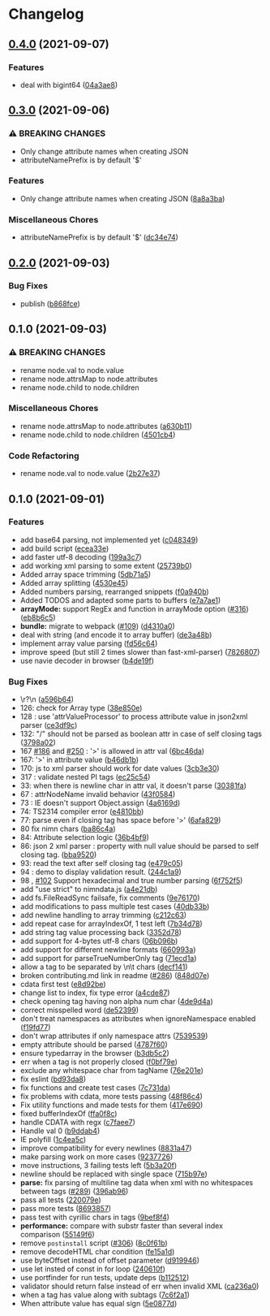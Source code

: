 # Changelog

## [0.4.0](https://www.github.com/cheminfo/arraybuffer-xml-parser/compare/v0.3.0...v0.4.0) (2021-09-07)


### Features

* deal with bigint64 ([04a3ae8](https://www.github.com/cheminfo/arraybuffer-xml-parser/commit/04a3ae88292d531fe9a36d991fa8fb78a614bc94))

## [0.3.0](https://www.github.com/cheminfo/arraybuffer-xml-parser/compare/v0.2.0...v0.3.0) (2021-09-06)


### ⚠ BREAKING CHANGES

* Only change attribute names when creating JSON
* attributeNamePrefix is by default '$'

### Features

* Only change attribute names when creating JSON ([8a8a3ba](https://www.github.com/cheminfo/arraybuffer-xml-parser/commit/8a8a3ba1bcd652be39cc659b42f717627141d9b4))


### Miscellaneous Chores

* attributeNamePrefix is by default '$' ([dc34e74](https://www.github.com/cheminfo/arraybuffer-xml-parser/commit/dc34e748d36220000784bdee9e829695e94589a1))

## [0.2.0](https://www.github.com/cheminfo/arraybuffer-xml-parser/compare/v0.1.0...v0.2.0) (2021-09-03)


### Bug Fixes

* publish ([b868fce](https://www.github.com/cheminfo/arraybuffer-xml-parser/commit/b868fce371514607ffb19dc577a6db94df817665))

## 0.1.0 (2021-09-03)


### ⚠ BREAKING CHANGES

* rename node.val to node.value
* rename node.attrsMap to node.attributes
* rename node.child to node.children

### Miscellaneous Chores

* rename node.attrsMap to node.attributes ([a630b11](https://www.github.com/cheminfo/arraybuffer-xml-parser/commit/a630b11d3627bc8c960e671088267d83472ae9f4))
* rename node.child to node.children ([4501cb4](https://www.github.com/cheminfo/arraybuffer-xml-parser/commit/4501cb4835741d2b50a49c7f50cbad1a6d67ef4d))


### Code Refactoring

* rename node.val to node.value ([2b27e37](https://www.github.com/cheminfo/arraybuffer-xml-parser/commit/2b27e37fefa80d920b0d255ab4f59f90eee15386))

## 0.1.0 (2021-09-01)


### Features

* add base64 parsing, not implemented yet ([c048349](https://www.github.com/cheminfo/arraybuffer-xml-parser/commit/c048349b6de7fdec426da3dc1b6f781919e9cd3a))
* add build script ([ecea33e](https://www.github.com/cheminfo/arraybuffer-xml-parser/commit/ecea33e2f865ce370e44a4404fce40599e8a0372))
* add faster utf-8 decoding ([199a3c7](https://www.github.com/cheminfo/arraybuffer-xml-parser/commit/199a3c7d0872953f7c904de398fefd8a34aab926))
* add working xml parsing to some extent ([25739b0](https://www.github.com/cheminfo/arraybuffer-xml-parser/commit/25739b0ac8ebd7a7f74e7025065b49e8364f13a8))
* Added array space trimming ([5db71a5](https://www.github.com/cheminfo/arraybuffer-xml-parser/commit/5db71a52cb7657e1bf004ad7ab854832750f0f7b))
* Added array splitting ([4530e45](https://www.github.com/cheminfo/arraybuffer-xml-parser/commit/4530e455cfae31c00f87c2fa2628ef4d96c77794))
* Added numbers parsing, rearranged snippets ([f0a940b](https://www.github.com/cheminfo/arraybuffer-xml-parser/commit/f0a940b4596735213a04fa0819e0af1344601acf))
* Added TODOS and adapted some parts to buffers ([e7a7ae1](https://www.github.com/cheminfo/arraybuffer-xml-parser/commit/e7a7ae1681d8483df66f1371d17f6ba13977acce))
* **arrayMode:** support RegEx and function in arrayMode option ([#316](https://www.github.com/cheminfo/arraybuffer-xml-parser/issues/316)) ([eb8b6c5](https://www.github.com/cheminfo/arraybuffer-xml-parser/commit/eb8b6c5ef7e0834fb9b410e60ff15c9257701a62))
* **bundle:** migrate to webpack ([#109](https://www.github.com/cheminfo/arraybuffer-xml-parser/issues/109)) ([d4310a0](https://www.github.com/cheminfo/arraybuffer-xml-parser/commit/d4310a07ab72a01f7550af52ff7fa22ec9e135fc))
* deal with string (and encode it to array buffer) ([de3a48b](https://www.github.com/cheminfo/arraybuffer-xml-parser/commit/de3a48b6daa278f9ee69b15d633c13b0b9edab53))
* implement array value parsing ([fd56c64](https://www.github.com/cheminfo/arraybuffer-xml-parser/commit/fd56c64ed84f27ce4e395f0389774492d26e83a7))
* improve speed (but still 2 times slower than fast-xml-parser) ([7826807](https://www.github.com/cheminfo/arraybuffer-xml-parser/commit/7826807d92e96cd15d34a05ecf0067534cf24bef))
* use navie decoder in browser ([b4de19f](https://www.github.com/cheminfo/arraybuffer-xml-parser/commit/b4de19f5db5204a37c8be2dc171cd7ce153db6e1))


### Bug Fixes

* \r?\n ([a596b64](https://www.github.com/cheminfo/arraybuffer-xml-parser/commit/a596b6454d56b9160d7c242621c6cf92c91022ed))
* 126: check for Array type ([38e850e](https://www.github.com/cheminfo/arraybuffer-xml-parser/commit/38e850ec3dedc514ce347940d065712dc52f11dd))
* 128 : use 'attrValueProcessor' to process attribute value in json2xml parser ([ce3df9c](https://www.github.com/cheminfo/arraybuffer-xml-parser/commit/ce3df9c35be30d0e34661f491164b9afee5365ca))
* 132: "/" should not be parsed as boolean attr in case of self closing tags ([3798a02](https://www.github.com/cheminfo/arraybuffer-xml-parser/commit/3798a02bed103e847f3b75356e3d5bf6894a3950))
* 167 [#186](https://www.github.com/cheminfo/arraybuffer-xml-parser/issues/186) and [#250](https://www.github.com/cheminfo/arraybuffer-xml-parser/issues/250) : '>' is allowed in attr val ([6bc46da](https://www.github.com/cheminfo/arraybuffer-xml-parser/commit/6bc46da9f9859cd945b10610ee3a133eed8e9c1c))
* 167: '>' in attribute value ([b46db1b](https://www.github.com/cheminfo/arraybuffer-xml-parser/commit/b46db1bd5f5d404374cecaf721c66364e2483a98))
* 170: js to xml parser should work for date values ([3cb3e30](https://www.github.com/cheminfo/arraybuffer-xml-parser/commit/3cb3e30ff1c18729429691469420f45ed15561cc))
* 317 : validate nested PI tags ([ec25c54](https://www.github.com/cheminfo/arraybuffer-xml-parser/commit/ec25c54932863964a844769563fcca0b6ddc9d46))
* 33: when there is newline char in attr val, it doesn't parse ([30381fa](https://www.github.com/cheminfo/arraybuffer-xml-parser/commit/30381fa92e9a954ba7e6880186e65319432db4cc))
* 67 : attrNodeName invalid behavior ([43f0584](https://www.github.com/cheminfo/arraybuffer-xml-parser/commit/43f058410bebf037f9adab5654cf61e55d804ce5))
* 73 : IE doesn't support Object.assign ([4a6169d](https://www.github.com/cheminfo/arraybuffer-xml-parser/commit/4a6169dd6da9c1b3c12af5eb412349e0428804f7))
* 74: TS2314 compiler error ([e4810bb](https://www.github.com/cheminfo/arraybuffer-xml-parser/commit/e4810bb09e956f50669ac31cc741c8df7208cc81))
* 77: parse even if closing tag has space before '>' ([6afa829](https://www.github.com/cheminfo/arraybuffer-xml-parser/commit/6afa829a90cd694911abf252ae2ee408149c8b80))
* 80 fix nimn chars ([ba86c4a](https://www.github.com/cheminfo/arraybuffer-xml-parser/commit/ba86c4ad5fc90f09d651f28b4471fa14094a1f56))
* 84: Attribute selection logic ([36b4bf9](https://www.github.com/cheminfo/arraybuffer-xml-parser/commit/36b4bf951200bdc23da5e705c7c659b95616c307))
* 86: json 2 xml parser : property with null value should be parsed to self closing tag. ([bba9520](https://www.github.com/cheminfo/arraybuffer-xml-parser/commit/bba9520e3232cc9de1ae85c9dfd11b6efcc5b092))
* 93: read the text after self closing tag ([e479c05](https://www.github.com/cheminfo/arraybuffer-xml-parser/commit/e479c0592e95516ce0e37be6fcd35309fdb8025a))
* 94 : demo to display validation result. ([244c1a9](https://www.github.com/cheminfo/arraybuffer-xml-parser/commit/244c1a916a49965232994be7e6439acceee46a79))
* 98 , [#102](https://www.github.com/cheminfo/arraybuffer-xml-parser/issues/102) Support hexadecimal and true number parsing ([6f752f5](https://www.github.com/cheminfo/arraybuffer-xml-parser/commit/6f752f5c39e97d07cd911ba79042b151ca1a293f))
* add "use strict" to nimndata.js ([a4e21db](https://www.github.com/cheminfo/arraybuffer-xml-parser/commit/a4e21db593bad12b18d107b7c35ad466b3bd713a))
* add fs.FileReadSync failsafe, fix comments ([9e76170](https://www.github.com/cheminfo/arraybuffer-xml-parser/commit/9e76170e960b538c6b5bf3729d5f115a331f9b5c))
* add modifications to pass multiple test cases ([40db33b](https://www.github.com/cheminfo/arraybuffer-xml-parser/commit/40db33bbf7005f88ea26d4f7315f44deed227905))
* add newline handling to array trimming ([c212c63](https://www.github.com/cheminfo/arraybuffer-xml-parser/commit/c212c636fe8b4583691aaca2a656d637101b39b5))
* add repeat case for arrayIndexOf, 1 test left ([7b34d78](https://www.github.com/cheminfo/arraybuffer-xml-parser/commit/7b34d78038dc86892c012e6fa83891543d3c4b7e))
* add string tag value processing back ([3352d78](https://www.github.com/cheminfo/arraybuffer-xml-parser/commit/3352d7810e0c41a00a4d1a77b8abf70c97b98865))
* add support for 4-bytes utf-8 chars ([06b096b](https://www.github.com/cheminfo/arraybuffer-xml-parser/commit/06b096b4af1bbe00e19b2349623d15f996d16b4a))
* add support for different newline formats ([660993a](https://www.github.com/cheminfo/arraybuffer-xml-parser/commit/660993a47340c038f0c4bd6a7debe4af59908d63))
* add support for parseTrueNumberOnly tag ([71ecd1a](https://www.github.com/cheminfo/arraybuffer-xml-parser/commit/71ecd1a63b3ecaa57ddc74f9e1a49e6ed55e311a))
* allow a tag to be separated by \n\t chars ([decf141](https://www.github.com/cheminfo/arraybuffer-xml-parser/commit/decf141f9c81c80670d2f3f69fa0b8f0ca7a0b98))
* broken contributing.md link in readme ([#286](https://www.github.com/cheminfo/arraybuffer-xml-parser/issues/286)) ([848d07e](https://www.github.com/cheminfo/arraybuffer-xml-parser/commit/848d07e7fe2d62799b2c7b604e340d3df700f7e7))
* cdata first test ([e8d92be](https://www.github.com/cheminfo/arraybuffer-xml-parser/commit/e8d92be9a516571e8d229fd3de0de8d272ed0e6e))
* change list to index, fix type error ([a4cde87](https://www.github.com/cheminfo/arraybuffer-xml-parser/commit/a4cde87cdc11b247ffbd695a8d75c147638eb29f))
* check opening tag having non alpha num char ([4de9d4a](https://www.github.com/cheminfo/arraybuffer-xml-parser/commit/4de9d4a97a747b148ef9f8845bad84c8f3840186))
* correct misspelled word ([de52399](https://www.github.com/cheminfo/arraybuffer-xml-parser/commit/de5239909f6c3af8e1f042b008f0c877da9b068c))
* don't treat namespaces as attributes when ignoreNamespace enabled ([f19fd77](https://www.github.com/cheminfo/arraybuffer-xml-parser/commit/f19fd7718a7f93d9d40e939faee08244b4f360c8))
* don't wrap attributes if only namespace attrs ([7539539](https://www.github.com/cheminfo/arraybuffer-xml-parser/commit/75395394099a754aad0dcad0fb91cc0ccb7ef4c5))
* empty attribute should be parsed ([4787f60](https://www.github.com/cheminfo/arraybuffer-xml-parser/commit/4787f6025098214efeb60693304897898b272513))
* ensure typedarray in the browser ([b3db5c2](https://www.github.com/cheminfo/arraybuffer-xml-parser/commit/b3db5c2a8a8a25dd3523e8fbbbc7ad5fa364a5d3))
* err when a tag is not properly closed ([f0bf79e](https://www.github.com/cheminfo/arraybuffer-xml-parser/commit/f0bf79e24475f96c48103bc170838f0a13695e78))
* exclude any whitespace char from tagName ([76e201e](https://www.github.com/cheminfo/arraybuffer-xml-parser/commit/76e201e27902387a9007c79607c88422e03b0333))
* fix eslint ([bd93da8](https://www.github.com/cheminfo/arraybuffer-xml-parser/commit/bd93da8c7f52dac5d5cf5953cbc3f6d32d5a813a))
* fix functions and create test cases ([7c731da](https://www.github.com/cheminfo/arraybuffer-xml-parser/commit/7c731dab63285fb4690e09e7460d054d798f1bb9))
* fix problems with cdata, more tests passing ([48f86c4](https://www.github.com/cheminfo/arraybuffer-xml-parser/commit/48f86c4bf6ce63dc42e7440b155e707fb1710298))
* Fix utility functions and made tests for them ([417e690](https://www.github.com/cheminfo/arraybuffer-xml-parser/commit/417e6900a10e3134d49cca283808c003d7871c53))
* fixed bufferIndexOf ([ffa0f8c](https://www.github.com/cheminfo/arraybuffer-xml-parser/commit/ffa0f8c56fcd9f0159c531a0e6adebcc6c51b185))
* handle CDATA with regx ([c7faee7](https://www.github.com/cheminfo/arraybuffer-xml-parser/commit/c7faee75dd7bc5e9ab915cd64ca720cbea847b14))
* Handle val 0 ([b9ddab4](https://www.github.com/cheminfo/arraybuffer-xml-parser/commit/b9ddab43baf57bf0094c94f3156687014d3aaa37))
* IE polyfill ([1c4ea5c](https://www.github.com/cheminfo/arraybuffer-xml-parser/commit/1c4ea5c1e26df660a70321327b53564aa13b8e17))
* improve compatibility for every newlines ([8831a47](https://www.github.com/cheminfo/arraybuffer-xml-parser/commit/8831a47fc172dd5b477c2f8b1d8f88759547a029))
* make parsing work on more cases ([9237726](https://www.github.com/cheminfo/arraybuffer-xml-parser/commit/9237726b14b736ef78b9aab81bca2f2f69eb5e93))
* move instructions, 3 failing tests left ([5b3a20f](https://www.github.com/cheminfo/arraybuffer-xml-parser/commit/5b3a20f283c45b3d7d3a4683139a219b1c0ec784))
* newline should be replaced with single space ([715b97e](https://www.github.com/cheminfo/arraybuffer-xml-parser/commit/715b97e64a1ae3225278003c55a890ab656e6e58))
* **parse:** fix parsing of multiline tag data when xml with no whitespaces between tags ([#289](https://www.github.com/cheminfo/arraybuffer-xml-parser/issues/289)) ([396ab96](https://www.github.com/cheminfo/arraybuffer-xml-parser/commit/396ab96f8bd1f9953cfeff6c6b630396dd5f045a))
* pass all tests ([220079e](https://www.github.com/cheminfo/arraybuffer-xml-parser/commit/220079e3bc34f9228e6a150312e8b6e4e67c4858))
* pass more tests ([8693857](https://www.github.com/cheminfo/arraybuffer-xml-parser/commit/8693857acd02f684547c40ca067600c2c5444eb2))
* pass test with cyrillic chars in tags ([9bef8f4](https://www.github.com/cheminfo/arraybuffer-xml-parser/commit/9bef8f454551187c6fe1b8a41ff0dc97cf127bb3))
* **performance:** compare with substr faster than several index comparison ([55149f6](https://www.github.com/cheminfo/arraybuffer-xml-parser/commit/55149f6d7b295b050d1d416c05e04446fba1a792))
* remove `postinstall` script ([#306](https://www.github.com/cheminfo/arraybuffer-xml-parser/issues/306)) ([8c0f61b](https://www.github.com/cheminfo/arraybuffer-xml-parser/commit/8c0f61b7bc801e37139e22bf43c0ce72d52b180e))
* remove decodeHTML char condition ([fe15a1d](https://www.github.com/cheminfo/arraybuffer-xml-parser/commit/fe15a1da716efa5498f63dda9c7e9ac9e72fe1c7))
* use byteOffset instead of offset parameter ([d919946](https://www.github.com/cheminfo/arraybuffer-xml-parser/commit/d91994661bf33f0403de3f5bcf7358a8ef8a8d41))
* use let insted of const in for loop ([240610f](https://www.github.com/cheminfo/arraybuffer-xml-parser/commit/240610fe3fb16f5220ab08b67832cacfba5bb20e))
* use portfinder for run tests, update deps ([b112512](https://www.github.com/cheminfo/arraybuffer-xml-parser/commit/b11251299993b2acf91c2043188dce7a27e5abb2))
* validator should return false instead of err when invalid XML ([ca236a0](https://www.github.com/cheminfo/arraybuffer-xml-parser/commit/ca236a0ffde582adccb55daa5f88111192344d26))
* when a tag has value along with subtags ([7c6f2a1](https://www.github.com/cheminfo/arraybuffer-xml-parser/commit/7c6f2a1f11477613e1525023650ebb95e82c5382))
* When attribute value has equal sign ([5e0877d](https://www.github.com/cheminfo/arraybuffer-xml-parser/commit/5e0877de81feaef786527198b5a7862f79f7301e))
